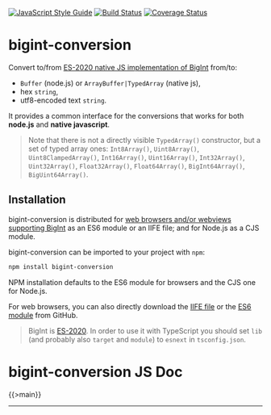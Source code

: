 [![JavaScript Style Guide](https://img.shields.io/badge/code_style-standard-brightgreen.svg)](https://standardjs.com)
[![Build Status](https://travis-ci.org/juanelas/bigint-conversion.svg?branch=master)](https://travis-ci.org/juanelas/bigint-conversion)
[![Coverage Status](https://coveralls.io/repos/github/juanelas/bigint-conversion/badge.svg?branch=master)](https://coveralls.io/github/juanelas/bigint-conversion?branch=master)

# bigint-conversion
Convert to/from [ES-2020 native JS implementation of BigInt](https://tc39.es/ecma262/#sec-bigint-objects) from/to:

- `Buffer` (node.js) or `ArrayBuffer|TypedArray` (native js),
- hex `string`,
- utf8-encoded text `string`.

It provides a common interface for the conversions that works for both **node.js** and **native javascript**.

> Note that there is not a directly visible `TypedArray()` constructor, but a set of typed array ones: `Int8Array()`, `Uint8Array()`, `Uint8ClampedArray()`, `Int16Array()`, `Uint16Array()`, `Int32Array()`, `Uint32Array()`, `Float32Array()`, `Float64Array()`, `BigInt64Array()`, `BigUint64Array()`.

## Installation

bigint-conversion is distributed for [web browsers and/or webviews supporting BigInt](https://developer.mozilla.org/en-US/docs/Web/JavaScript/Reference/Global_Objects/BigInt#Browser_compatibility) as an ES6 module or an IIFE file; and for Node.js as a CJS module.

bigint-conversion can be imported to your project with `npm`:

```bash
npm install bigint-conversion
```

NPM installation defaults to the ES6 module for browsers and the CJS one for Node.js.

For web browsers, you can also directly download the [IIFE file](https://raw.githubusercontent.com/juanelas/bigint-conversion/master/dist/index.browser.bundle.iife.js) or the [ES6 module](https://raw.githubusercontent.com/juanelas/bigint-conversionmaster/dist/index.browser.bundle.mod.js) from GitHub.

> BigInt is [ES-2020](https://tc39.es/ecma262/#sec-bigint-objects). In order to use it with TypeScript you should set `lib` (and probably also `target` and `module`) to `esnext` in `tsconfig.json`.

# bigint-conversion JS Doc

{{>main}}

* * *